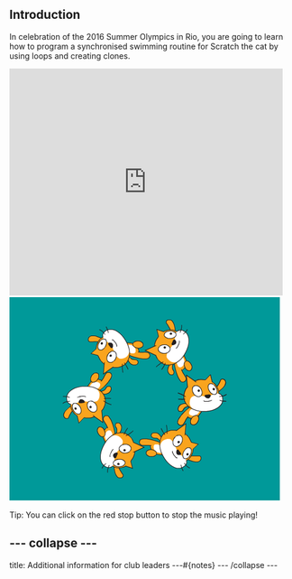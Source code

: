 ## Introduction

In celebration of the 2016 Summer Olympics in Rio, you are going to learn how to program a synchronised swimming routine for Scratch the cat by using loops and creating clones. 

<div class="scratch-preview">
  <iframe allowtransparency="true" width="485" height="402" src="https://scratch.mit.edu/projects/embed/113149575/?autostart=false" frameborder="0"></iframe>
  <img src="images/swim-final.png">
</div>

Tip: You can click on the red stop button to stop the music playing!


--- collapse ---
---
title: Additional information for club leaders
---#{notes}
--- /collapse ---